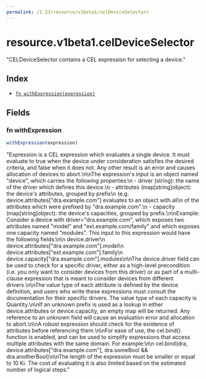 ```yaml
---
permalink: /1.33/resource/v1beta1/celDeviceSelector/
---
```


# resource.v1beta1.celDeviceSelector

"CELDeviceSelector contains a CEL expression for selecting a device."

## Index

* [`fn withExpression(expression)`](#fn-withexpression)

## Fields

### fn withExpression

```ts
withExpression(expression)
```

"Expression is a CEL expression which evaluates a single device. It must evaluate to true when the device under consideration satisfies the desired criteria, and false when it does not. Any other result is an error and causes allocation of devices to abort.\n\nThe expression's input is an object named \"device\", which carries the following properties:\n - driver (string): the name of the driver which defines this device.\n - attributes (map[string]object): the device's attributes, grouped by prefix\n   (e.g. device.attributes[\"dra.example.com\"] evaluates to an object with all\n   of the attributes which were prefixed by \"dra.example.com\".\n - capacity (map[string]object): the device's capacities, grouped by prefix.\n\nExample: Consider a device with driver=\"dra.example.com\", which exposes two attributes named \"model\" and \"ext.example.com/family\" and which exposes one capacity named \"modules\". This input to this expression would have the following fields:\n\n    device.driver\n    device.attributes[\"dra.example.com\"].model\n    device.attributes[\"ext.example.com\"].family\n    device.capacity[\"dra.example.com\"].modules\n\nThe device.driver field can be used to check for a specific driver, either as a high-level precondition (i.e. you only want to consider devices from this driver) or as part of a multi-clause expression that is meant to consider devices from different drivers.\n\nThe value type of each attribute is defined by the device definition, and users who write these expressions must consult the documentation for their specific drivers. The value type of each capacity is Quantity.\n\nIf an unknown prefix is used as a lookup in either device.attributes or device.capacity, an empty map will be returned. Any reference to an unknown field will cause an evaluation error and allocation to abort.\n\nA robust expression should check for the existence of attributes before referencing them.\n\nFor ease of use, the cel.bind() function is enabled, and can be used to simplify expressions that access multiple attributes with the same domain. For example:\n\n    cel.bind(dra, device.attributes[\"dra.example.com\"], dra.someBool && dra.anotherBool)\n\nThe length of the expression must be smaller or equal to 10 Ki. The cost of evaluating it is also limited based on the estimated number of logical steps."